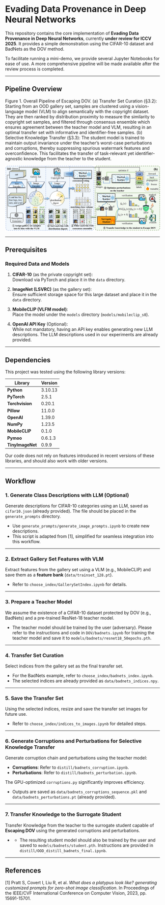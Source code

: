 # Evading Data Provenance in Deep Neural Networks

This repository contains the core implementation of **Evading Data Provenance in Deep Neural Networks**, currently **under review for ICCV 2025**. It provides a simple demonstration using the CIFAR-10 dataset and BadNets as the DOV method.

To facilitate running a mini-demo, we provide several Jupyter Notebooks for ease of use. A more comprehensive pipeline will be made available after the review process is completed.

---

## Pipeline Overview

Figure 1. Overall Pipeline of Escaping DOV. (a) Transfer Set Curation (§3.2): Starting from an OOD gallery set, samples are clustered using a vision-language model (VLM) to align semantically with the copyright dataset. They are then ranked by distribution proximity to measure the similarity to copyright set samples, and filtered through consensus ensemble which ensures agreement between the teacher model and VLM, resulting in an optimal transfer set with informative and identifier-free samples. (b) Selective Knowledge Transfer (§3.3): The student model is trained to maintain output invariance under the teacher’s worst-case perturbations and corruptions, thereby suppressing spurious watermark features and overconfidence. This facilitates the transfer of task-relevant yet identifier-agnostic knowledge from the teacher to the student.

![Pipeline Overview](pipeline.png)

---

## Prerequisites

### Required Data and Models
1. **CIFAR-10** (as the private copyright set):  
   Download via PyTorch and place it in the `data` directory.

2. **ImageNet (LSVRC)** (as the gallery set):  
   Ensure sufficient storage space for this large dataset and place it in the `data` directory.

3. **MobileCLIP (VLFM model)**:  
   Place the model under the `models` directory (`models/mobileclip_s0`).

4. **OpenAI API Key** (Optional):  
   While not mandatory, having an API key enables generating new LLM descriptions. The LLM descriptions used in our experiments are already provided.

---

## Dependencies

This project was tested using the following library versions:  

| Library       | Version  |
|---------------|----------|
| **Python**    | 3.10.13  |
| **PyTorch**   | 2.5.1    |
| **Torchvision** | 0.20.1 |
| **Pillow**    | 11.0.0   |
| **OpenAI**    | 1.39.0   |
| **NumPy**     | 1.23.5   |
| **MobileCLIP**| 0.1.0    |
| **Pymoo**     | 0.6.1.3  |
| **TinyImageNet** | 0.9.9 |

Our code does not rely on features introduced in recent versions of these libraries, and should also work with older versions. 

---

## Workflow

### 1. Generate Class Descriptions with LLM (Optional)
Generate descriptions for CIFAR-10 categories using an LLM, saved as `cifar10.json` (already  provided). The file should be placed in the `generate_prompts` directory.  

- Use `generate_prompts/generate_image_prompts.ipynb` to create new descriptions.  
- This script is adapted from [1], simplified for seamless integration into this workflow.

---

### 2. Extract Gallery Set Features with VLM
Extract features from the gallery set using a VLM (e.g., MobileCLIP) and save them as a **feature bank** (`data/trainset_128.pt`).  

- Refer to `choose_index/GallerySetIndex.ipynb` for details.

---

### 3. Prepare a Teacher Model
We assume the existence of a CIFAR-10 dataset protected by DOV (e.g., BadNets) and a pre-trained ResNet-18 teacher model.  

- The teacher model should be trained by the user (adversary). Please refer to the instructions and code in `DOV/badnets.ipynb` for training the teacher model and save it to `models/badnets/resnet18_50epochs.pth`.  

---

### 4. Transfer Set Curation
Select indices from the gallery set as the final transfer set.  

- For the BadNets example, refer to `choose_index/badnets_index.ipynb`.  
- The selected indices are already provided as `data/badnets_indices.npy`.

---

### 5. Save the Transfer Set
Using the selected indices, resize and save the transfer set images for future use.  

- Refer to `choose_index/indices_to_images.ipynb` for detailed steps.

---

### 6. Generate Corruptions and Perturbations for Selective Knowledge Transfer
Generate corruption chain and perturbations using the teacher model:  

- **Corruptions**: Refer to `distill/badnets_corruption.ipynb`.  
- **Perturbations**: Refer to `distill/badnets_perturbation.ipynb`.  

The GPU-optimized `corruptions.py` significantly improves efficiency.  

- Outputs are saved as `data/badnets_corruptions_sequence.pkl` and `data/badnets_perturbations.pt` (already provided).

---

### 7. Transfer Knowledge to the Surrogate Student
Transfer Knowledge from the teacher to the surrogate student capable of **Escaping DOV** using the generated corruptions and perturbations.  

- - The resulting student model should also be trained by the user and saved to `models/badnets/student.pth`. Instructions are provided in `distill/OOD_distill_badnets_final.ipynb`.

---

## References

[1] Pratt S, Covert I, Liu R, et al. *What does a platypus look like? generating customized prompts for zero-shot image classification*. In Proceedings of the IEEE/CVF International Conference on Computer Vision, 2023, pp. 15691-15701.
